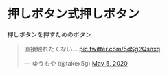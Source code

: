 # 押しボタン式押しボタン
押しボタンを押すためのボタン
<blockquote class="twitter-tweet"><p lang="ja" dir="ltr">直接触れたくない… <a href="https://t.co/5dSg2Qsnxq">pic.twitter.com/5dSg2Qsnxq</a></p>&mdash; ゆうもや (@takex5g) <a href="https://twitter.com/takex5g/status/1257623132153638912?ref_src=twsrc%5Etfw">May 5, 2020</a></blockquote> <script async src="https://platform.twitter.com/widgets.js" charset="utf-8"></script>

